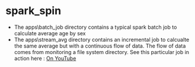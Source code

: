 # spark_spin

* The apps\batch_job directory contains a typical spark batch job to calculate average age by sex
* The apps\stream_avg directory contains an incremental job to calcualte the same average but with a continuous flow of data. The flow of data comes from monitoring a file system directory. See this particular job in action here : [On YouTube](https://www.youtube.com/watch?v=e5TDrnIuXnk&feature=youtu.be)
